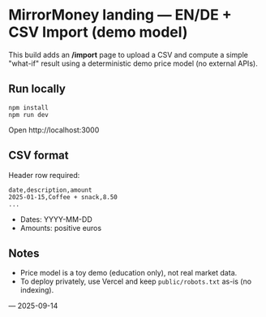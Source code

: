 # MirrorMoney landing — EN/DE + CSV Import (demo model)

This build adds an **/import** page to upload a CSV and compute a simple "what-if" result using a deterministic demo price model (no external APIs).

## Run locally
```
npm install
npm run dev
```
Open http://localhost:3000

## CSV format
Header row required:
```
date,description,amount
2025-01-15,Coffee + snack,8.50
...
```
- Dates: YYYY-MM-DD
- Amounts: positive euros

## Notes
- Price model is a toy demo (education only), not real market data.
- To deploy privately, use Vercel and keep `public/robots.txt` as-is (no indexing).

— 2025-09-14
